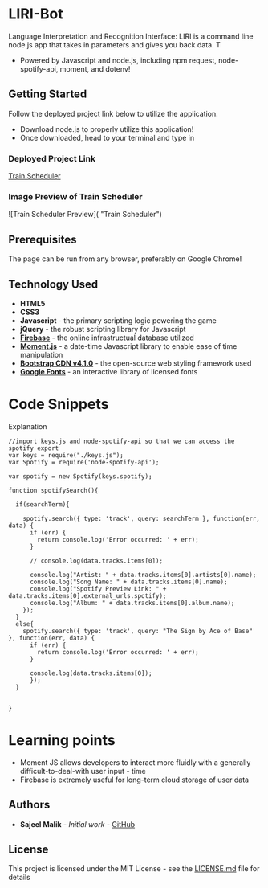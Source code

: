 # LIRI-Bot

Language Interpretation and Recognition Interface: LIRI is a command line node.js app that takes in parameters and gives you back data. T

* Powered by Javascript and node.js, including npm request, node-spotify-api, moment, and dotenv!

## Getting Started

Follow the deployed project link below to utilize the application.
 - Download node.js to properly utilize this application!
 - Once downloaded, head to your terminal and type in

### Deployed Project Link
<!-- make a link to the deployed site -->
 
[Train Scheduler](https://sajeelmalik.github.io/Train-Scheduler)


### Image Preview of Train Scheduler
<!-- take a picture of the image and add it into the readme  -->
![Train Scheduler Preview]( "Train Scheduler")

## Prerequisites

The page can be run from any browser, preferably on Google Chrome!

## Technology Used

* **HTML5**
* **CSS3** 
* **Javascript** - the primary scripting logic powering the game
* **jQuery** - the robust scripting library for Javascript
* [**Firebase**](https://firebase.google.com/) - the online infrastructual database utilized
* [**Moment.js**](https://momentjs.com/docs) - a date-time Javascript library to enable ease of time manipulation
* [**Bootstrap CDN v4.1.0**](https://getbootstrap.com/docs/4.1/getting-started/introduction/) - the open-source web styling framework used
* [**Google Fonts**](https://fonts.google.com/) - an interactive library of licensed fonts 

# Code Snippets
<!-- put snippets of code inside ``` ``` so it will look like code -->
<!-- if you want to put blockquotes use a > -->

Explanation

```
//import keys.js and node-spotify-api so that we can access the spotify export
var keys = require("./keys.js");
var Spotify = require('node-spotify-api');

var spotify = new Spotify(keys.spotify);

function spotifySearch(){

  if(searchTerm){

    spotify.search({ type: 'track', query: searchTerm }, function(err, data) {
      if (err) {
        return console.log('Error occurred: ' + err);
      }
   
      // console.log(data.tracks.items[0]); 

      console.log("Artist: " + data.tracks.items[0].artists[0].name);
      console.log("Song Name: " + data.tracks.items[0].name);
      console.log("Spotify Preview Link: " + data.tracks.items[0].external_urls.spotify);
      console.log("Album: " + data.tracks.items[0].album.name);
    });
  }
  else{
    spotify.search({ type: 'track', query: "The Sign by Ace of Base" }, function(err, data) {
      if (err) {
        return console.log('Error occurred: ' + err);
      }
     
      console.log(data.tracks.items[0]); 
      });
  }
  
  
}

```

# Learning points
<!-- Learning points where you would write what you thought was helpful -->
* Moment JS allows developers to interact more fluidly with a generally difficult-to-deal-with user input - time
* Firebase is extremely useful for long-term cloud storage of user data


## Authors

* **Sajeel Malik** - *Initial work* - [GitHub](https://github.com/sajeelmalik)

## License

This project is licensed under the MIT License - see the [LICENSE.md](LICENSE.md) file for details